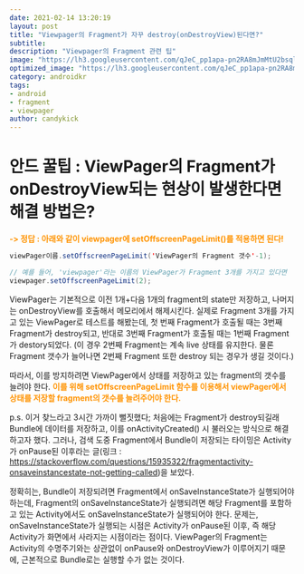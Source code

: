 ```yaml
---
date: 2021-02-14 13:20:19
layout: post
title: "Viewpager의 Fragment가 자꾸 destroy(onDestroyView)된다면?"
subtitle:
description: "Viewpager의 Fragment 관련 팁"
image: "https://lh3.googleusercontent.com/qJeC_pp1apa-pn2RA8mJmMtU2bsqlBbAot-Dfx-tdixGCE1CYTykr8ipEFtKkiFWiE-iVG05svq-aisezpENX7f3C0jgFt2XNOD43g=w1252-rw-e365-v1"
optimized_image: "https://lh3.googleusercontent.com/qJeC_pp1apa-pn2RA8mJmMtU2bsqlBbAot-Dfx-tdixGCE1CYTykr8ipEFtKkiFWiE-iVG05svq-aisezpENX7f3C0jgFt2XNOD43g=w1252-rw-e365-v1"
category: androidkr
tags:
- android
- fragment
- viewpager
author: candykick
---
```


# 안드 꿀팁 : ViewPager의 Fragment가 onDestroyView되는 현상이 발생한다면 해결 방법은?

<strong><font color="#FF9300">-> 정답 : 아래와 같이 viewpager에 setOffscreenPageLimit()를 적용하면 된다!</font></strong>

```java
viewPager이름.setOffscreenPageLimit('ViewPager의 Fragment 갯수'-1);

// 예를 들어, 'viewpager'라는 이름의 ViewPager가 Fragment 3개를 가지고 있다면
viewpager.setOffscreenPageLimit(2);
```

   ViewPager는 기본적으로 이전 1개+다음 1개의 fragment의 state만 저장하고, 나머지는 onDestroyView를 호출해서 메모리에서 해제시킨다. 실제로 Fragment 3개를 가지고 있는 ViewPager로 테스트를 해봤는데, 첫 번째 Fragment가 호출될 때는 3번째 Fragment가 destroy되고, 반대로 3번째 Fragment가 호출될 때는 1번째 Fragment가 destory되었다. (이 경우 2번째 Fragment는 계속 live 상태를 유지한다. 물론 Fragment 갯수가 늘어나면 2번째 Fragment 또한 destroy 되는 경우가 생길 것이다.)

   따라서, 이를 방지하려면 ViewPager에서 상태를 저장하고 있는 fragment의 갯수를 늘려야 한다. <strong><font color="#FF9300">이를 위해 setOffscreenPageLimit 함수를 이용해서 viewPager에서 상태를 저장할 fragment의 갯수를 늘려주어야 한다.</font></strong>

p.s. 이거 찾느라고 3시간 가까이 뻘짓했다; 처음에는 Fragment가 destroy되길래 Bundle에 데이터를 저장하고, 이를 onActivityCreated() 시 불러오는 방식으로 해결하고자 했다. 그러나, 검색 도중 Fragment에서 Bundle이 저장되는 타이밍은 Activity가 onPause된 이후라는 글(링크 : https://stackoverflow.com/questions/15935322/fragmentactivity-onsaveinstancestate-not-getting-called)을 보았다.

정확히는, Bundle이 저장되려면 Fragment에서 onSaveInstanceState가 실행되어야 하는데, Fragment의 onSaveInstanceState가 실행되려면 해당 Fragment를 포함하고 있는 Activity에서도 onSaveInstanceState가 실행되어야 한다. 문제는, onSaveInstanceState가 실행되는 시점은 Activity가 onPause된 이후, 즉 해당 Activity가 화면에서 사라지는 시점이라는 점이다. ViewPager의 Fragment는 Activity의 수명주기와는 상관없이 onPause와 onDestroyView가 이루어지기 때문에, 근본적으로 Bundle로는 실행할 수가 없는 것이다.